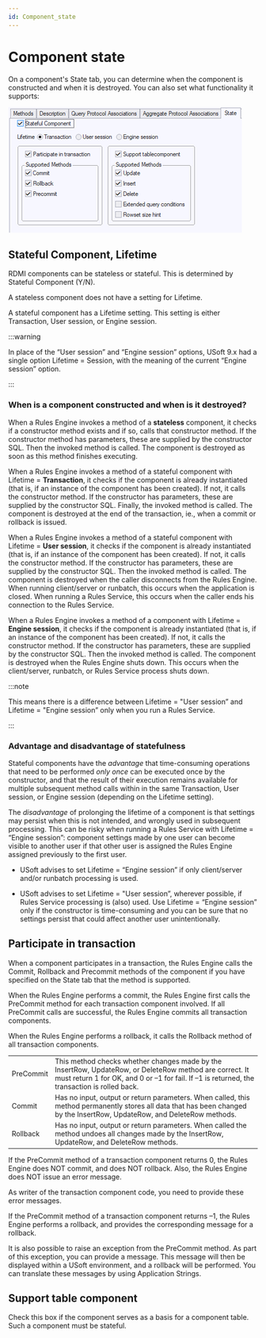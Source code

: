 ```yaml
---
id: Component_state
---
```


# Component state

On a component's State tab, you can determine when the component is constructed and when it is destroyed. You can also set what functionality it supports:

![](./assets/00751e7f-b0f2-41d7-9c6a-38fa639aa8e9.png)

## Stateful Component, Lifetime

RDMI components can be stateless or stateful. This is determined by Stateful Component (Y/N).

A stateless component does not have a setting for Lifetime.

A stateful component has a Lifetime setting. This setting is either Transaction, User session, or Engine session.


:::warning

In place of the “User session” and “Engine session” options, USoft 9.x had a single option Lifetime = Session, with the meaning of the current “Engine session” option.

:::

### When is a component constructed and when is it destroyed?

When a Rules Engine invokes a method of a **stateless** component, it checks if a constructor method exists and if so, calls that constructor method. If the constructor method has parameters, these are supplied by the constructor SQL. Then the invoked method is called. The component is destroyed as soon as this method finishes executing.

When a Rules Engine invokes a method of a stateful component with Lifetime = **Transaction**, it checks if the component is already instantiated (that is, if an instance of the component has been created). If not, it calls the constructor method. If the constructor has parameters, these are supplied by the constructor SQL. Finally, the invoked method is called. The component is destroyed at the end of the transaction, ie., when a commit or rollback is issued.

When a Rules Engine invokes a method of a stateful component with Lifetime = **User session**, it checks if the component is already instantiated (that is, if an instance of the component has been created). If not, it calls the constructor method. If the constructor has parameters, these are supplied by the constructor SQL. Then the invoked method is called. The component is destroyed when the caller disconnects from the Rules Engine. When running client/server or runbatch, this occurs when the application is closed. When running a Rules Service, this occurs when the caller ends his connection to the Rules Service.

When a Rules Engine invokes a method of a component with Lifetime = **Engine session**, it checks if the component is already instantiated (that is, if an instance of the component has been created). If not, it calls the constructor method. If the constructor has parameters, these are supplied by the constructor SQL. Then the invoked method is called. The component is destroyed when the Rules Engine shuts down. This occurs when the client/server, runbatch, or Rules Service process shuts down.


:::note

This means there is a difference between Lifetime = "User session” and Lifetime = "Engine session” only when you run a Rules Service.

:::

### Advantage and disadvantage of statefulness

Stateful components have the *advantage* that time-consuming operations that need to be performed *only once* can be executed once by the constructor, and that the result of their execution remains available for multiple subsequent method calls within in the same Transaction, User session, or Engine session (depending on the Lifetime setting).

The *disadvantage* of prolonging the lifetime of a component is that settings may persist when this is not intended, and wrongly used in subsequent processing. This can be risky when running a Rules Service with Lifetime = “Engine session”: component settings made by one user can become visible to another user if that other user is assigned the Rules Engine assigned previously to the first user.

- USoft advises to set Lifetime = “Engine session” if only client/server and/or runbatch processing is used.


- USoft advises to set Lifetime = "User session”, wherever possible, if Rules Service processing is (also) used. Use Lifetime = “Engine session” only if the constructor is time-consuming and you can be sure that no settings persist that could affect another user unintentionally.



## Participate in transaction

When a component participates in a transaction, the Rules Engine calls the Commit, Rollback and Precommit methods of the component if you have specified on the State tab that the method is supported.

When the Rules Engine performs a commit, the Rules Engine first calls the PreCommit method for each transaction component involved. If all PreCommit calls are successful, the Rules Engine commits all transaction components.

When the Rules Engine performs a rollback, it calls the Rollback method of all transaction components.

|        |        |
|--------|--------|
|PreCommit|This method checks whether changes made by the InsertRow, UpdateRow, or DeleteRow method are correct. It must return 1 for OK, and 0 or –1 for fail. If –1 is returned, the transaction is rolled back.|
|Commit  |Has no input, output or return parameters. When called, this method permanently stores all data that has been changed by the InsertRow, UpdateRow, and DeleteRow methods.|
|Rollback|Has no input, output or return parameters. When called the method undoes all changes made by the InsertRow, UpdateRow, and DeleteRow methods.|



If the PreCommit method of a transaction component returns 0, the Rules Engine does NOT commit, and does NOT rollback. Also, the Rules Engine does NOT issue an error message.

As writer of the transaction component code, you need to provide these error messages.

If the PreCommit method of a transaction component returns –1, the Rules Engine performs a rollback, and provides the corresponding message for a rollback.

It is also possible to raise an exception from the PreCommit method. As part of this exception, you can provide a message. This message will then be displayed within a USoft environment, and a rollback will be performed. You can translate these messages by using Application Strings.

## Support table component

Check this box if the component serves as a basis for a component table. Such a component must be stateful.